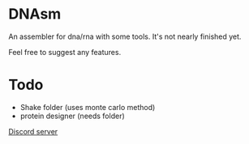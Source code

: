 # DNAsm
An assembler for dna/rna with some tools. It's not nearly finished yet.

Feel free to suggest any features.

# Todo
* Shake folder (uses monte carlo method)
* protein designer (needs folder)

[Discord server](https://discord.gg/6D4NMY33kb)
